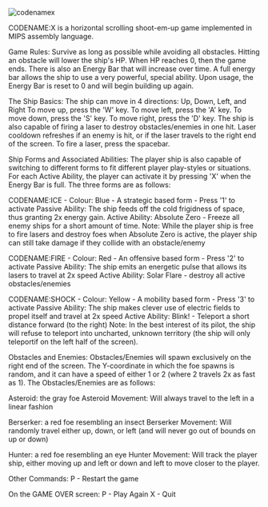 ![codenamex](https://github.com/mattz17/CODENAME-X/assets/47068683/bc54684a-69c0-48ec-ad6f-2b49abab61f2)

CODENAME:X is a horizontal scrolling shoot-em-up game implemented in MIPS assembly language.

Game Rules:
Survive as long as possible while avoiding all obstacles. Hitting an obstacle will lower the ship's HP. 
When HP reaches 0, then the game ends. There is also an Energy Bar that will increase over time. 
A full energy bar allows the ship to use a very powerful, special ability. Upon usage, the Energy Bar 
is reset to 0 and will begin building up again.

The Ship Basics:
The ship can move in 4 directions: Up, Down, Left, and Right
To move up, press the 'W' key.
To move left, press the 'A' key.
To move down, press the 'S' key.
To move right, press the 'D' key.
The ship is also capable of firing a laser to destroy obstacles/enemies in one hit. 
Laser cooldown refreshes if an enemy is hit, or if the laser travels to the right end of the screen.
To fire a laser, press the spacebar.

Ship Forms and Associated Abilities:
The player ship is also capable of switching to different forms to fit different player play-styles or situations.
For each Active Ability, the player can activate it by pressing 'X' when the Energy Bar is full.
The three forms are as follows:

CODENAME:ICE - Colour: Blue - A strategic based form - Press '1' to activate
Passive Ability: The ship feeds off the cold frigidness of space, thus granting 2x energy gain.
Active Ability: Absolute Zero - Freeze all enemy ships for a short amount of time.
Note: While the player ship is free to fire lasers and destroy foes when Absolute Zero is active,
the player ship can still take damage if they collide with an obstacle/enemy

CODENAME:FIRE - Colour: Red - An offensive based form - Press '2' to activate
Passive Ability: The ship emits an energetic pulse that allows its lasers to travel at 2x speed
Active Ability: Solar Flare - destroy all active obstacles/enemies

CODENAME:SHOCK - Colour: Yellow - A mobility based form - Press '3' to activate
Passive Ability: The ship makes clever use of electric fields to propel itself and travel at 2x speed
Active Ability: Blink! - Teleport a short distance forward (to the right)
Note: In the best interest of its pilot, the ship will refuse to teleport into uncharted, unknown territory
(the ship will only teleportif on the left half of the screen).

Obstacles and Enemies:
Obstacles/Enemies will spawn exclusively on the right end of the screen. The Y-coordinate in which the
foe spawns is random, and it can have a speed of either 1 or 2 (where 2 travels 2x as fast as 1).
The Obstacles/Enemies are as follows:

Asteroid: the gray foe
Asteroid Movement: Will always travel to the left in a linear fashion

Berserker: a red foe resembling an insect
Berserker Movement: Will randomly travel either up, down, or left (and will never go out of bounds on up or down)

Hunter: a red foe resembling an eye
Hunter Movement: Will track the player ship, either moving up and left or down and left to move closer to the player.

Other Commands:
P - Restart the game

On the GAME OVER screen:
P - Play Again
X - Quit
